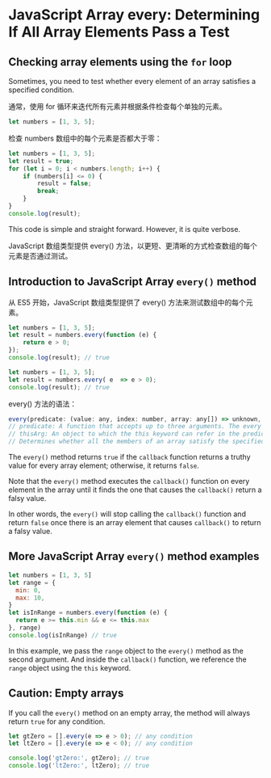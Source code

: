 # JavaScript Array every: Determining If All Array Elements Pass a Test

## Checking array elements using the `for` loop

Sometimes, you need to test whether every element of an array satisfies a specified condition.

通常，使用 for 循环来迭代所有元素并根据条件检查每个单独的元素。

```js
let numbers = [1, 3, 5];
```

检查 numbers 数组中的每个元素是否都大于零：

```js
let numbers = [1, 3, 5];
let result = true;
for (let i = 0; i < numbers.length; i++) {
    if (numbers[i] <= 0) {
        result = false;
        break;
    }
}
console.log(result);
```

This code is simple and straight forward. However, it is quite verbose.

JavaScript 数组类型提供 every() 方法，以更短、更清晰的方式检查数组的每个元素是否通过测试。

## Introduction to JavaScript Array `every()` method

从 ES5 开始，JavaScript 数组类型提供了 every() 方法来测试数组中的每个元素。

```js
let numbers = [1, 3, 5];
let result = numbers.every(function (e) {
    return e > 0;
});
console.log(result); // true
```

```js
let numbers = [1, 3, 5];
let result = numbers.every( e  => e > 0);
console.log(result); // true
```

every() 方法的语法：

```js
every(predicate: (value: any, index: number, array: any[]) => unknown, thisArg?: any): boolean
// predicate: A function that accepts up to three arguments. The every method calls the predicate function for each element in the array until the predicate returns a value which is coercible to the Boolean value false, or until the end of the array.
// thisArg: An object to which the this keyword can refer in the predicate function. If thisArg is omitted, undefined is used as the this value.
// Determines whether all the members of an array satisfy the specified test.
```

The `every()` method returns `true` if the `callback` function returns a truthy value for every array element; otherwise, it returns `false`.

Note that the `every()` method executes the `callback()` function on every element in the array until it finds the one that causes the `callback()` return a falsy value.

In other words, the `every()` will stop calling the `callback()` function and return `false` once there is an array element that causes `callback()` to return a falsy value.

## More JavaScript Array `every()` method examples

```js
let numbers = [1, 3, 5]
let range = {
  min: 0,
  max: 10,
}
let isInRange = numbers.every(function (e) {
  return e >= this.min && e <= this.max
}, range)
console.log(isInRange) // true
```

In this example, we pass the `range` object to the `every()` method as the second argument. And inside the `callback()` function, we reference the `range` object using the `this` keyword.

## Caution: Empty arrays

If you call the `every()` method on an empty array, the method will always return `true` for any condition.

```js
let gtZero = [].every(e => e > 0); // any condition
let ltZero = [].every(e => e < 0); // any condition

console.log('gtZero:', gtZero); // true
console.log('ltZero:', ltZero); // true
```